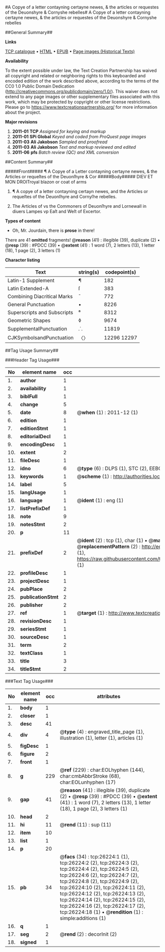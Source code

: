 #A Copye of a letter contayning certayne newes, & the articles or requestes of the Deuonshyre & Cornyshe rebelles#
A Copye of a letter contayning certayne newes, & the articles or requestes of the Deuonshyre & Cornyshe rebelles

##General Summary##

**Links**

[TCP catalogue](http://www.ota.ox.ac.uk/tcp/)  • 
[HTML](http://tei.it.ox.ac.uk/tcp/Texts-HTML/free/A04/A04967.html)  • 
[EPUB](http://tei.it.ox.ac.uk/tcp/Texts-EPUB/free/A04/A04967.epub) • 
[Page images (Historical Texts)](https://historicaltexts.jisc.ac.uk/eebo-23097459e)

**Availability**

To the extent possible under law, the Text Creation Partnership has waived all copyright and related or neighboring rights to this keyboarded and encoded edition of the work described above, according to the terms of the CC0 1.0 Public Domain Dedication (http://creativecommons.org/publicdomain/zero/1.0/). This waiver does not extend to any page images or other supplementary files associated with this work, which may be protected by copyright or other license restrictions. Please go to https://www.textcreationpartnership.org/ for more information about the project.

**Major revisions**

1. __2011-01__ __TCP__ *Assigned for keying and markup*
1. __2011-01__ __SPi Global__ *Keyed and coded from ProQuest page images*
1. __2011-03__ __Ali Jakobson__ *Sampled and proofread*
1. __2011-03__ __Ali Jakobson__ *Text and markup reviewed and edited*
1. __2011-06__ __pfs__ *Batch review (QC) and XML conversion*

##Content Summary##

#####Front#####
¶ A Copye of a Letter contayning certayne newes, & the Articles or requeſtes of the Deuonſhyre & Cor
#####Body#####
DIEV ET MON DROITroyal blazon or coat of arms
1. ¶ A copye of a letter contayning certayn newes, and the Articles or requeſtes of the Deuonſhyre and Cornyſhe rebelles.

1. The Articles of vs the Commoners of Deuonſhyre and Lornewall in diuers Lampes vp Eaſt and Weſt of Excertor.

**Types of content**

  * Oh, Mr. Jourdain, there is **prose** in there!

There are 41 **omitted** fragments! 
 @__reason__ (41) : illegible (39), duplicate (2)  •  @__resp__ (39) : #PDCC (39)  •  @__extent__ (41) : 1 word (7), 2 letters (13), 1 letter (18), 1 page (2), 3 letters (1)

**Character listing**


|Text|string(s)|codepoint(s)|
|---|---|---|
|Latin-1 Supplement|¶|182|
|Latin Extended-A|ſ|383|
|Combining             Diacritical Marks|̄|772|
|General Punctuation|•|8226|
|Superscripts             and Subscripts|⁸|8312|
|Geometric Shapes|◊|9674|
|SupplementalPunctuation|⸫|11819|
|CJKSymbolsandPunctuation|〈〉|12296 12297|

##Tag Usage Summary##

###Header Tag Usage###

|No|element name|occ|attributes|
|---|---|---|---|
|1.|__author__|1||
|2.|__availability__|1||
|3.|__biblFull__|1||
|4.|__change__|5||
|5.|__date__|8| @__when__ (1) : 2011-12 (1)|
|6.|__edition__|1||
|7.|__editionStmt__|1||
|8.|__editorialDecl__|1||
|9.|__encodingDesc__|1||
|10.|__extent__|2||
|11.|__fileDesc__|1||
|12.|__idno__|6| @__type__ (6) : DLPS (1), STC (2), EEBO-CITATION (1), OCLC (1), VID (1)|
|13.|__keywords__|1| @__scheme__ (1) : http://authorities.loc.gov/ (1)|
|14.|__label__|5||
|15.|__langUsage__|1||
|16.|__language__|1| @__ident__ (1) : eng (1)|
|17.|__listPrefixDef__|1||
|18.|__note__|9||
|19.|__notesStmt__|2||
|20.|__p__|11||
|21.|__prefixDef__|2| @__ident__ (2) : tcp (1), char (1)  •  @__matchPattern__ (2) : ([0-9\-]+):([0-9IVX]+) (1), (.+) (1)  •  @__replacementPattern__ (2) : http://eebo.chadwyck.com/downloadtiff?vid=$1&page=$2 (1), https://raw.githubusercontent.com/textcreationpartnership/Texts/master/tcpchars.xml#$1 (1)|
|22.|__profileDesc__|1||
|23.|__projectDesc__|1||
|24.|__pubPlace__|2||
|25.|__publicationStmt__|2||
|26.|__publisher__|2||
|27.|__ref__|1| @__target__ (1) : http://www.textcreationpartnership.org/docs/. (1)|
|28.|__revisionDesc__|1||
|29.|__seriesStmt__|1||
|30.|__sourceDesc__|1||
|31.|__term__|2||
|32.|__textClass__|1||
|33.|__title__|3||
|34.|__titleStmt__|2||


###Text Tag Usage###

|No|element name|occ|attributes|
|---|---|---|---|
|1.|__body__|1||
|2.|__closer__|1||
|3.|__desc__|41||
|4.|__div__|4| @__type__ (4) : engraved_title_page (1), illustration (1), letter (1), articles (1)|
|5.|__figDesc__|1||
|6.|__figure__|2||
|7.|__front__|1||
|8.|__g__|229| @__ref__ (229) : char:EOLhyphen (144), char:cmbAbbrStroke (68), char:EOLunhyphen (17)|
|9.|__gap__|41| @__reason__ (41) : illegible (39), duplicate (2)  •  @__resp__ (39) : #PDCC (39)  •  @__extent__ (41) : 1 word (7), 2 letters (13), 1 letter (18), 1 page (2), 3 letters (1)|
|10.|__head__|2||
|11.|__hi__|11| @__rend__ (11) : sup (11)|
|12.|__item__|10||
|13.|__list__|1||
|14.|__p__|20||
|15.|__pb__|34| @__facs__ (34) : tcp:26224:1 (1), tcp:26224:2 (2), tcp:26224:3 (2), tcp:26224:4 (2), tcp:26224:5 (2), tcp:26224:6 (2), tcp:26224:7 (2), tcp:26224:8 (2), tcp:26224:9 (2), tcp:26224:10 (2), tcp:26224:11 (2), tcp:26224:12 (2), tcp:26224:13 (2), tcp:26224:14 (2), tcp:26224:15 (2), tcp:26224:16 (2), tcp:26224:17 (2), tcp:26224:18 (1)  •  @__rendition__ (1) : simple:additions (1)|
|16.|__q__|1||
|17.|__seg__|2| @__rend__ (2) : decorInit (2)|
|18.|__signed__|1||
